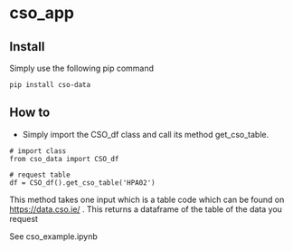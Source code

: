 # cso_app

## Install
Simply use the following pip command
~~~
pip install cso-data
~~~

## How to
* Simply import the CSO_df class and call its method get_cso_table. 
~~~
# import class
from cso_data import CSO_df

# request table
df = CSO_df().get_cso_table('HPA02')
~~~
This method takes one input which is a table code which can be found on https://data.cso.ie/ . 
This returns a dataframe of the table of the data you request

See cso_example.ipynb
